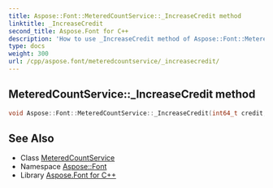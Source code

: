 ```yaml
---
title: Aspose::Font::MeteredCountService::_IncreaseCredit method
linktitle: _IncreaseCredit
second_title: Aspose.Font for C++
description: 'How to use _IncreaseCredit method of Aspose::Font::MeteredCountService class in C++.'
type: docs
weight: 300
url: /cpp/aspose.font/meteredcountservice/_increasecredit/
---
```

## MeteredCountService::_IncreaseCredit method




```cpp
void Aspose::Font::MeteredCountService::_IncreaseCredit(int64_t credit, bool isSend)
```

## See Also

* Class [MeteredCountService](../)
* Namespace [Aspose::Font](../../)
* Library [Aspose.Font for C++](../../../)
